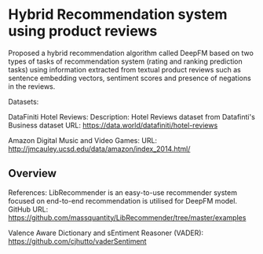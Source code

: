 # Hybrid Recommendation system using product reviews

Proposed a hybrid recommendation algorithm  called DeepFM based on two types of tasks of recommendation system (rating and ranking prediction tasks) using information extracted from textual product reviews such as sentence embedding vectors, sentiment scores and presence of negations in the reviews.

Datasets:

DataFiniti Hotel Reviews: 
Description: Hotel Reviews dataset from Datafinti's Business dataset
URL: https://data.world/datafiniti/hotel-reviews

Amazon Digital Music and Video Games: 
URL: http://jmcauley.ucsd.edu/data/amazon/index_2014.html/

## Overview

References:
LibRecommender is an easy-to-use recommender system focused on end-to-end recommendation is utilised for DeepFM model.
GitHub URL: https://github.com/massquantity/LibRecommender/tree/master/examples

Valence Aware Dictionary and sEntiment Reasoner (VADER):
https://github.com/cjhutto/vaderSentiment
